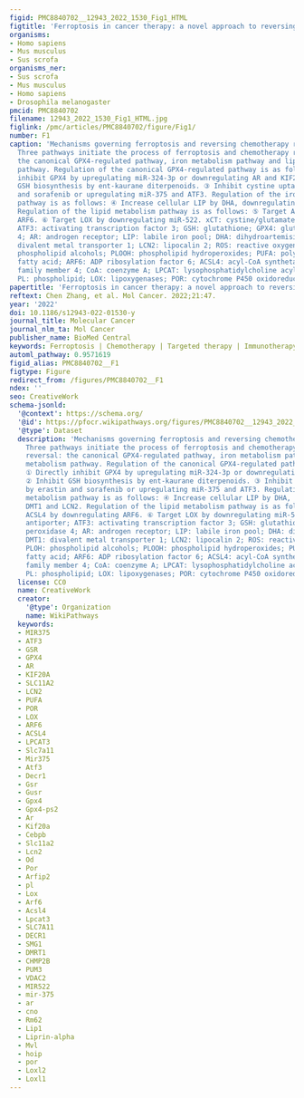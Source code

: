 ```yaml
---
figid: PMC8840702__12943_2022_1530_Fig1_HTML
figtitle: 'Ferroptosis in cancer therapy: a novel approach to reversing drug resistance'
organisms:
- Homo sapiens
- Mus musculus
- Sus scrofa
organisms_ner:
- Sus scrofa
- Mus musculus
- Homo sapiens
- Drosophila melanogaster
pmcid: PMC8840702
filename: 12943_2022_1530_Fig1_HTML.jpg
figlink: /pmc/articles/PMC8840702/figure/Fig1/
number: F1
caption: 'Mechanisms governing ferroptosis and reversing chemotherapy resistance.
  Three pathways initiate the process of ferroptosis and chemotherapy resistance reversal:
  the canonical GPX4-regulated pathway, iron metabolism pathway and lipid metabolism
  pathway. Regulation of the canonical GPX4-regulated pathway is as follows: ① Directly
  inhibit GPX4 by upregulating miR-324-3p or downregulating AR and KIF20A. ② Inhibit
  GSH biosynthesis by ent-kaurane diterpenoids. ③ Inhibit cystine uptake by erastin
  and sorafenib or upregulating miR-375 and ATF3. Regulation of the iron metabolism
  pathway is as follows: ④ Increase cellular LIP by DHA, downregulating DMT1 and LCN2.
  Regulation of the lipid metabolism pathway is as follows: ⑤ Target ACSL4 by downregulating
  ARF6. ⑥ Target LOX by downregulating miR-522. xCT: cystine/glutamate antiporter;
  ATF3: activating transcription factor 3; GSH: glutathione; GPX4: glutathione peroxidase
  4; AR: androgen receptor; LIP: labile iron pool; DHA: dihydroartemisinin; DMT1:
  divalent metal transporter 1; LCN2: lipocalin 2; ROS: reactive oxygen species; PLOH:
  phospholipid alcohols; PLOOH: phospholipid hydroperoxides; PUFA: polyunsaturated
  fatty acid; ARF6: ADP ribosylation factor 6; ACSL4: acyl-CoA synthetase long chain
  family member 4; CoA: coenzyme A; LPCAT: lysophosphatidylcholine acyltransferase;
  PL: phospholipid; LOX: lipoxygenases; POR: cytochrome P450 oxidoreductase'
papertitle: 'Ferroptosis in cancer therapy: a novel approach to reversing drug resistance.'
reftext: Chen Zhang, et al. Mol Cancer. 2022;21:47.
year: '2022'
doi: 10.1186/s12943-022-01530-y
journal_title: Molecular Cancer
journal_nlm_ta: Mol Cancer
publisher_name: BioMed Central
keywords: Ferroptosis | Chemotherapy | Targeted therapy | Immunotherapy | Drug resistance
automl_pathway: 0.9571619
figid_alias: PMC8840702__F1
figtype: Figure
redirect_from: /figures/PMC8840702__F1
ndex: ''
seo: CreativeWork
schema-jsonld:
  '@context': https://schema.org/
  '@id': https://pfocr.wikipathways.org/figures/PMC8840702__12943_2022_1530_Fig1_HTML.html
  '@type': Dataset
  description: 'Mechanisms governing ferroptosis and reversing chemotherapy resistance.
    Three pathways initiate the process of ferroptosis and chemotherapy resistance
    reversal: the canonical GPX4-regulated pathway, iron metabolism pathway and lipid
    metabolism pathway. Regulation of the canonical GPX4-regulated pathway is as follows:
    ① Directly inhibit GPX4 by upregulating miR-324-3p or downregulating AR and KIF20A.
    ② Inhibit GSH biosynthesis by ent-kaurane diterpenoids. ③ Inhibit cystine uptake
    by erastin and sorafenib or upregulating miR-375 and ATF3. Regulation of the iron
    metabolism pathway is as follows: ④ Increase cellular LIP by DHA, downregulating
    DMT1 and LCN2. Regulation of the lipid metabolism pathway is as follows: ⑤ Target
    ACSL4 by downregulating ARF6. ⑥ Target LOX by downregulating miR-522. xCT: cystine/glutamate
    antiporter; ATF3: activating transcription factor 3; GSH: glutathione; GPX4: glutathione
    peroxidase 4; AR: androgen receptor; LIP: labile iron pool; DHA: dihydroartemisinin;
    DMT1: divalent metal transporter 1; LCN2: lipocalin 2; ROS: reactive oxygen species;
    PLOH: phospholipid alcohols; PLOOH: phospholipid hydroperoxides; PUFA: polyunsaturated
    fatty acid; ARF6: ADP ribosylation factor 6; ACSL4: acyl-CoA synthetase long chain
    family member 4; CoA: coenzyme A; LPCAT: lysophosphatidylcholine acyltransferase;
    PL: phospholipid; LOX: lipoxygenases; POR: cytochrome P450 oxidoreductase'
  license: CC0
  name: CreativeWork
  creator:
    '@type': Organization
    name: WikiPathways
  keywords:
  - MIR375
  - ATF3
  - GSR
  - GPX4
  - AR
  - KIF20A
  - SLC11A2
  - LCN2
  - PUFA
  - POR
  - LOX
  - ARF6
  - ACSL4
  - LPCAT3
  - Slc7a11
  - Mir375
  - Atf3
  - Decr1
  - Gsr
  - Gusr
  - Gpx4
  - Gpx4-ps2
  - Ar
  - Kif20a
  - Cebpb
  - Slc11a2
  - Lcn2
  - Od
  - Por
  - Arfip2
  - pl
  - Lox
  - Arf6
  - Acsl4
  - Lpcat3
  - SLC7A11
  - DECR1
  - SMG1
  - DMRT1
  - CHMP2B
  - PUM3
  - VDAC2
  - MIR522
  - mir-375
  - ar
  - cno
  - Rm62
  - Lip1
  - Liprin-alpha
  - Mvl
  - hoip
  - por
  - Loxl2
  - Loxl1
---
```

